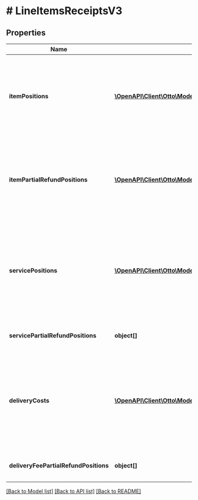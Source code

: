 # # LineItemsReceiptsV3

## Properties

Name | Type | Description | Notes
------------ | ------------- | ------------- | -------------
**itemPositions** | [**\OpenAPI\Client\Otto\Model\ItemPositionReceiptsV3[]**](ItemPositionReceiptsV3.md) | List of billed items, if exists. &lt;/br&gt;This list is only used in context of receiptType PURCHASE or REFUND. &lt;/br&gt;If there are no entries the lists is displayed as empty |
**itemPartialRefundPositions** | [**\OpenAPI\Client\Otto\Model\ItemPartialRefundPositionReceiptsV3[]**](ItemPartialRefundPositionReceiptsV3.md) | List of billed partial refunds of items. &lt;/br&gt;This list is only used in context of receiptType PARTIAL_REFUND. &lt;/br&gt;If there are no entries the lists is displayed as empty |
**servicePositions** | [**\OpenAPI\Client\Otto\Model\ServicePositionReceiptsV3[]**](ServicePositionReceiptsV3.md) | List of billed B2C services, if exists for this receipt. &lt;/br&gt;This list is only used in context of receiptType PURCHASE or REFUND. &lt;/br&gt;If there are no entries the lists is displayed as empty |
**servicePartialRefundPositions** | **object[]** | This information is currently not available, will be an empty array. |
**deliveryCosts** | [**\OpenAPI\Client\Otto\Model\DeliveryCostReceiptsV3[]**](DeliveryCostReceiptsV3.md) | List of billed logistic costs, if exists for this receipt. &lt;/br&gt;This list is only used in context of receiptType PURCHASE or REFUND. &lt;/br&gt;If there are no entries the lists is displayed as empty |
**deliveryFeePartialRefundPositions** | **object[]** | This information is currently not available, will be an empty array. |

[[Back to Model list]](../../README.md#models) [[Back to API list]](../../README.md#endpoints) [[Back to README]](../../README.md)
